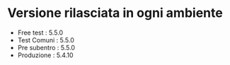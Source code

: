 # Versione rilasciata in ogni ambiente

- Free test : 5.5.0
- Test Comuni : 5.5.0
- Pre subentro : 5.5.0
- Produzione : 5.4.10
